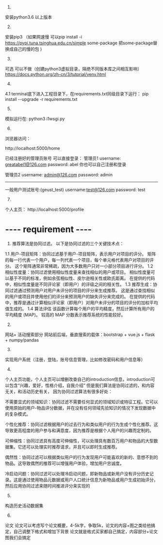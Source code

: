 1.
安装python3.6 以上版本

2. 
安装pip3 
（如果网速慢 可以pip install -i https://pypi.tuna.tsinghua.edu.cn/simple some-package  把some-package替换成自己的慢的包 )

3.
可选  可以不做（创建python3虚拟目录，隔绝不同版本库之间相互影响）
https://docs.python.org/zh-cn/3/tutorial/venv.html

4.
4.1
terminal底下进入工程目录下，在requirements.txt同级目录下运行：
pip install --upgrade -r requirements.txt

5.
模拟运行在:
python3 i1wsgi.py



6.
浏览器访问：

http://localhost:5000/home

已经注册好的管理员账号 可以直接登录：
管理员1
username: greatabel1@126.com
password: abel
你也可以自己注册和登录

管理员2
username: admin@126.com
password: admin

-------------------
一般用户测试账号:(geust_test)
username:test@126.com
password: test

7.
个人主页： http://localhost:5000/profile










# ---- requirement ----


1. 推荐算法是协同过滤。 以下是协同过滤的三个关键技术点：

1.1
用户-项目矩阵：协同过滤基于用户-项目矩阵，表示用户对项目的评分。 矩阵的每一行代表一个用户，每一列代表一个项目，每个单元格代表用户对项目的评分。 这个矩阵通常非常稀疏，因为大多数用户只对一小部分项目进行评分。
1.2
相似性度量：协同过滤使用相似性度量来查找相似的用户或项目。 相似性度量可以基于不同的标准，例如余弦相似性、皮尔逊相关性或欧氏距离。 在提供的代码中，相似性度量是不同评论家（即用户）的评级之间的相关性。
1.3
推荐生成：协同过滤通过预测用户对用户未评分的项目的评分来生成推荐。 这是通过查找相似的用户或项目并使用他们的评分来预测用户的缺失评分来完成的。 在提供的代码中，推荐是通过计算相似评论家（即用户）对用户未评分的项目的评分的加权平均值生成的。
1.4
算法评估
该函数计算每个用户的平均精度，然后计算所有用户的平均精度 (MAP)。 较高的 MAP 分数表示推荐系统的性能较好。

2.

网站+ 活动搜索部分
网站前后端，垂直搜索的载体：bootstrap + vue.js + flask + numpy/pandas 

3.

实现用户系统（注册，登陆，账号信息管理，比如修改密码和用户信息等）

4.
个人主页功能，个人主页可以增删改查自己的introduction信息，introduction可以包含“兴趣，爱好，性格介绍，自我介绍”
但是我们算法是协同过滤的，和内容无关，和活动历史有关，
因为协同过滤算法有很多好处：

不需要显式的领域知识：协同过滤不需要任何显式的领域知识或特征工程。它可以使用原始的用户-物品评分数据，并在没有任何领域先验知识的情况下发现数据中的复杂模式。

个性化推荐：协同过滤根据用户的过去行为和类似用户的行为生成个性化推荐。这导致更高程度的用户参与和满意度，因为推荐是根据个人用户的兴趣而定制的。

可伸缩性：协同过滤具有高度可伸缩性，可以处理具有数百万用户和物品的大型数据集。它还可以处理实时推荐请求，并且可以即时生成推荐。

偶然性：协同过滤可以根据类似用户的行为发现用户可能喜欢的新的、意想不到的物品。这导致偶然的推荐可以增强用户体验，增加用户忠诚度。

冷启动问题：协同过滤可以处理冷启动问题，即新物品或新用户没有评分历史记录。这是通过使用物品元数据或用户人口统计信息为新物品或用户生成初始评分，然后应用协同过滤来随时间推进评分来实现的

5.
构造历史活动数据集

6.
论文
论文可以考虑写个论文概要，4-5k字，争取5k，论文的内容+图之类给他搞定，自己调整下格式和增加下背景
论文就是格式买家都自己搞定，内容部分+论文图我们会搞定

